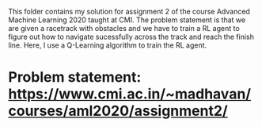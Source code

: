 This folder contains my solution for assignment 2 of the course Advanced Machine Learning 2020 taught at CMI. 
The problem statement is that we are given a racetrack with obstacles and we have to train a RL agent to figure out how to navigate sucessfully across the track and reach the finish line.
Here, I use a Q-Learning algorithm to train the RL agent.

# Problem statement: https://www.cmi.ac.in/~madhavan/courses/aml2020/assignment2/
